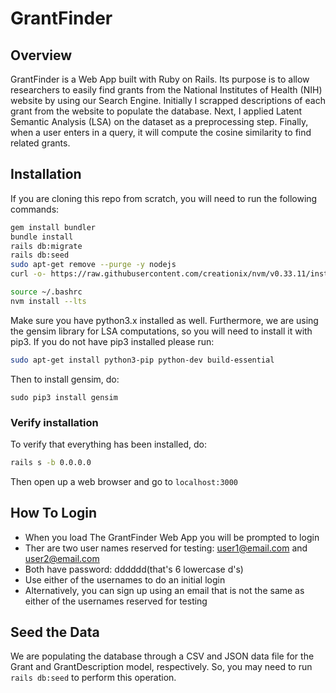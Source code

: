 # GrantFinder
## Overview
GrantFinder is a Web App built with Ruby on Rails. Its purpose is to allow researchers to easily find grants from the National Institutes of Health (NIH) website by using our Search Engine. Initially I scrapped descriptions of each grant from the website to populate the database. Next, I applied Latent Semantic Analysis (LSA) on the dataset as a preprocessing step. Finally, when a user enters in a query, it will compute the cosine similarity to find related grants.

## Installation

If you are cloning this repo from scratch, you will need to run the following commands:

```sh
gem install bundler
bundle install
rails db:migrate
rails db:seed
sudo apt-get remove --purge -y nodejs
curl -o- https://raw.githubusercontent.com/creationix/nvm/v0.33.11/install.sh | bash

source ~/.bashrc
nvm install --lts
```
Make sure you have python3.x installed as well.
Furthermore, we are using the gensim library for LSA computations, so you will need to install it with pip3. If you do not have pip3 installed please run:

```sh
sudo apt-get install python3-pip python-dev build-essential 
```

Then to install gensim, do:
```
sudo pip3 install gensim
```

### Verify installation

To verify that everything has been installed, do:

```sh
rails s -b 0.0.0.0
```

Then open up a web browser and go to `localhost:3000`


## How To Login
 * When you load The GrantFinder Web App you will be prompted to login
 * Ther are two user names reserved for testing: user1@email.com and user2@email.com
 * Both have password: dddddd(that's 6 lowercase d's)
 * Use either of the usernames to do an initial login
 * Alternatively, you can sign up using an email that is not the same as either of the usernames reserved for testing
 
## Seed the Data

We are populating the database through a CSV and JSON data file for the Grant and GrantDescription model, respectively. So, you may need to run `rails db:seed` to perform this operation.

